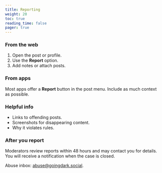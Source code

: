 ```yaml
---
title: Reporting
weight: 20
toc: true
reading_time: false
pager: true
---
```


### From the web

1. Open the post or profile.
2. Use the **Report** option.
3. Add notes or attach posts.

### From apps

Most apps offer a **Report** button in the post menu. Include as much context as possible.

### Helpful info

- Links to offending posts.
- Screenshots for disappearing content.
- Why it violates rules.

### After you report

Moderators review reports within 48 hours and may contact you for details. You will receive a notification when the case is closed.

Abuse inbox: abuse@goingdark.social.


